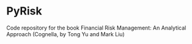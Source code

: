# PyRisk
Code repository for the book Financial Risk Management: An Analytical Approach (Cognella, by Tong Yu and Mark Liu)
